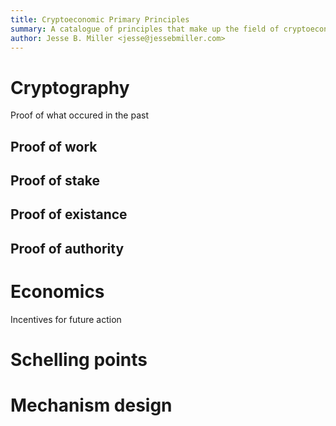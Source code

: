 ```yaml
---
title: Cryptoeconomic Primary Principles
summary: A catalogue of principles that make up the field of cryptoeconomics
author: Jesse B. Miller <jesse@jessebmiller.com>
---
```


# Cryptography
Proof of what occured in the past

## Proof of work

## Proof of stake

## Proof of existance

## Proof of authority

# Economics
Incentives for future action

# Schelling points

# Mechanism design
